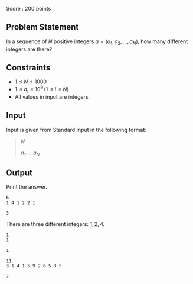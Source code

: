 Score : $200$ points

## Problem Statement

In a sequence of $N$ positive integers $a = (a_1, a_2, \dots, a_N)$, how many different integers are there?

## Constraints

- $1 \leq N \leq 1000$
- $1 \leq a_i \leq 10^9 \, (1 \leq i \leq N)$
- All values in input are integers.

## Input

Input is given from Standard Input in the following format:

> $N$
> 
> $a_1$ $\ldots$ $a_N$

## Output

Print the answer.

```input1
6
1 4 1 2 2 1
```

```output1
3
```

There are three different integers: $1, 2, 4$.

```input2
1
1
```

```output2
1
```

```input3
11
3 1 4 1 5 9 2 6 5 3 5
```

```output3
7
```